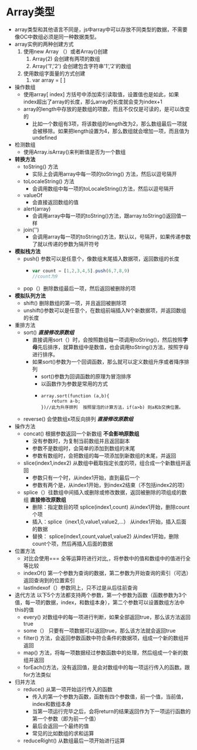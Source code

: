 # Array类型

* array类型和其他语言不同是，js中array中可以存放不同类型的数据，不需要像OC中数组必须是同一种数据类型。
* array实例的两种创建方式
  1. 使用new Array （）或者Array\(\)创建
     1. Array\(2\) 会创建有两项的数组
     2. Array\('1','2'\) 会创建包含字符串'1','2'的数组
  2. 使用数组字面量的方式创建
     1. var array = \[ \]
* 操作数组
  * 使用array\[ index\]  方括号中添加索引读取值，设置值也是如此，如果index超出了array的长度，那么array的长度就会变为index+1
  * array的length中存放的是数组的项数，而且不仅仅是可读的，是可以改变的
    * 比如一个数组有3项，将该数组的length改为2，那么数组最后一项就会被移除。如果把length设置为4，那么数组就会增加一项，而且值为undefined
* 检测数组
  * 使用Array.isArray\(\)来判断值是否为一个数组
* **转换方法**
  * toString\(\) 方法
    * 实际上会调用array中每一项的toString\(\) 方法，然后以逗号隔开
  * toLocaleString\(\) 方法
    * 会调用数组中每一项的toLocaleString\(\)方法，然后以逗号隔开
  * valueOf
    * 会直接返回数组的值
  * alert\(array\)
    * 会调用array中每一项的toString\(\)方法，跟array.toString\(\)返回值一样
  * join\('\'\)
    * 会调用array每一项的toString\(\)方法，默认以，号隔开，如果传递参数了就以传递的参数为隔开符号
* **模拟栈方法**
  * push\(\) 参数可以是任意个，像数组末尾插入数据项，返回数组的长度
    * ```js
      var count = [1,2,3,4,5].push(6,7,8,9)
      //count为9
      ```
  * pop（）删除数组最后一项，然后返回被删除的项
* **模拟队列方法**
  * shift\(\) 删除数组的第一项，并且返回被删除项
  * unshift\(\)参数可以是任意个，在数组前端插入N个新数据项，并返回数组的长度
* 重排方法
  * sort\(\)  _**直接修改原数组**_
    * 直接调用sort（）时，会按照数组每一项调用toString\(\)，然后按照**字母**先后排序，就算数组中是数值，也会调用toString\(\)方法，按照字母进行排序。
    * 如果sort\(\)参数为一个回调函数，那么就可以定义数组升序或者降序排列
      * sort\(\)参数为回调函数的原理为冒泡排序
      * 以函数作为参数是常用的方式
      * ```
        array.sort(function (a,b){
            return a-b;
        })//此为升序排列  按照冒泡的计算方法，if(a>b) 则a和b交换位置。
        ```
  * reverse\(\) 会使数组x项反向排列 _**直接修改原数组**_
* 操作方法
  * concat\(\)  根据参数返回一个新数组  **不会影响原数组**
    * 没有参数时，为复制当前数组并且返回副本
    * 参数不是数组时，会简单的添加到数组的末尾
    * 参数有数组时，会把数组的每一项添加到新数组的末尾，并返回
  * slice\(index1,index2\) 从数组中截取指定长度的项，组合成一个新数组并返回
    * 参数只有一个时，从index1开始，直到最后一个
    * 参数有两个是，从index1开始，到index2结束（不包括index2的项）
  * splice（）往数组中间插入或删除或修改数据，返回被删除的项组成的数组 **直接修改原数组**
    * 删除：指定数目的项 splice\(index1,count\) 从index1开始，删除count个项
    * 插入：splice（inex1,0,value1,value2,...） 从index1开始，插入后面的数据
    * 替换： splice\(index1,count,value1,value2\) 从index1开始，删除count个项，然后再插入后面的数据
* 位置方法
  * 对比会使用=== 全等运算符进行对比,，将参数中的值和数组中的值进行全等比较
  * indexOf\(\) 第一个参数为查询的数据，第二参数为开始查询的索引（可选）返回查询到的位置索引
  * lastIndexof（）参数同上，只不过是从后往前查询
* 迭代方法 以下5个方法都支持两个参数，第一个参数为函数（函数参数为3个值，每一项的数据，index，和数组本身），第二个参数可以设置数组方法中this的值
  * every\(\)  对数组中的每一项进行判断，如果全部返回true，那么该方法返回true
  * some（） 只要有一项数据可以返回true，那么该方法就会返回true
  * filter\(\) 方法，会返回参数函数中符合条件的数据项，组成一个新的数组并返回
  * map\(\) 方法，将每一项数据经过参数函数中的处理，然后组成一个新的数组并返回
  * forEach\(\)方法，没有返回值，是会对数组中的每一项运行传入的函数。跟for方法类似
* 归并方法
  * reduce\(\) 从第一项开始运行传入的函数
    * 传入的第一个参数为函数，函数有四个参数值，前一个值，当前值，index和数组本身
    * 当第一项运行完毕之后，会将return的结果返回作为下一项运行函数的第一个参数（即为前一个值）
    * 最后会返回一个最终的值  
    * 常见的比如数组的求和运算
  * reduceRight\(\) 从数组最后一项开始进行运算



